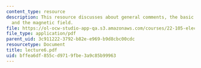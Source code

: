 ```yaml
---
content_type: resource
description: This resource discusses about general comments, the basic force of magnetostatics
  and the magnetic field.
file: https://ol-ocw-studio-app-qa.s3.amazonaws.com/courses/22-105-electromagnetic-interactions-fall-2005/bffea6df855cd9719fbe3a9c85b99963_lecture6.pdf
file_type: application/pdf
parent_uid: 3c911222-3792-b82e-e969-b9d8cbc00cdc
resourcetype: Document
title: lecture6.pdf
uid: bffea6df-855c-d971-9fbe-3a9c85b99963
---
```

